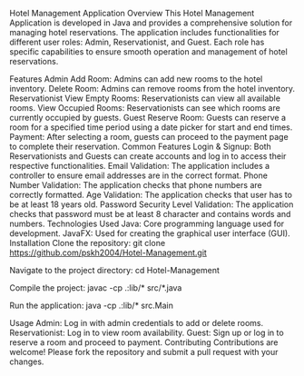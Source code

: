Hotel Management Application
Overview
This Hotel Management Application is developed in Java and provides a comprehensive solution for managing hotel reservations. The application includes functionalities for different user roles: Admin, Reservationist, and Guest. Each role has specific capabilities to ensure smooth operation and management of hotel reservations.

Features
Admin
Add Room: Admins can add new rooms to the hotel inventory.
Delete Room: Admins can remove rooms from the hotel inventory.
Reservationist
View Empty Rooms: Reservationists can view all available rooms.
View Occupied Rooms: Reservationists can see which rooms are currently occupied by guests.
Guest
Reserve Room: Guests can reserve a room for a specified time period using a date picker for start and end times.
Payment: After selecting a room, guests can proceed to the payment page to complete their reservation.
Common Features
Login & Signup: Both Reservationists and Guests can create accounts and log in to access their respective functionalities.
Email Validation: The application includes a controller to ensure email addresses are in the correct format.
Phone Number Validation: The application checks that phone numbers are correctly formatted.
Age Validation: The application checks that user has to be at least 18 years old.
Password Security Level Validation: The application checks that password must be at least 8 character and contains words and numbers.
Technologies Used
Java: Core programming language used for development.
JavaFX: Used for creating the graphical user interface (GUI).
Installation
Clone the repository:
git clone https://github.com/pskh2004/Hotel-Management.git

Navigate to the project directory:
cd Hotel-Management

Compile the project:
javac -cp .:lib/* src/*.java

Run the application:
java -cp .:lib/* src.Main

Usage
Admin: Log in with admin credentials to add or delete rooms.
Reservationist: Log in to view room availability.
Guest: Sign up or log in to reserve a room and proceed to payment.
Contributing
Contributions are welcome! Please fork the repository and submit a pull request with your changes.
